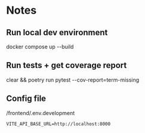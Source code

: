 # Notes

## Run local dev environment

docker compose up --build

## Run tests + get coverage report

clear && poetry run pytest --cov-report=term-missing

## Config file

/frontend/.env.development

```
VITE_API_BASE_URL=http://localhost:8000
```